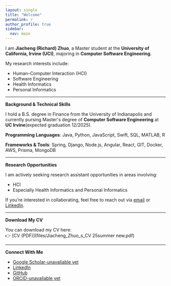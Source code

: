 ```yaml
---
layout: single
title: "Welcome"
permalink: /
author_profile: true
sidebar:
  nav: main
---
```



I am **Jiacheng (Richard) Zhuo**, a Master student at the **University of California, Irvine (UCI)**, majoring in **Computer Software Engineering**.

My research interests include:
- Human–Computer Interaction (HCI)
- Software Engineering
- Health Informatics
- Personal Informatics

---

**Background & Technical Skills**

I hold a B.S. degree in Finance from the University of Indianapolis and currently pursing Master's degree of **Computer Software Engineering** at **UC Irvine**(expected graduation 12/2025).

**Programming Languages**:  Java, Python, JavaScript, Swift, SQL, MATLAB, R

**Frameworks & Tools**: Spring, Django, Node.js, Angular, React, GIT, Docker, AWS, Prisma, MongoDB

---

**Research Opportunities**

I am actively seeking research assistant opportunities in areas involving:
- HCI
- Especially Health Informatics and Personal Informatics

If you’re interested in collaborating, feel free to reach out via [email](mailto:zhuoj5@uci.edu) or [LinkedIn](https://www.linkedin.com/in/jiacheng-zhuo-8b6502285/).

---

**Download My CV**

You can download my CV here:  
👉 [CV (PDF)](files/Jiacheng_Zhuo_s_CV 25summer new.pdf)

---

**Connect With Me**

- [Google Scholar-unavaliable yet](https://scholar.google.com/citations?user=PS_CX0AAAAAJ)  
- [LinkedIn](https://www.linkedin.com/in/jiacheng-zhuo-8b6502285/)
- [GitHub](https://github.com/rjcheuk)  
- [ORCID-unavaliable yet](https://orcid.org/0000-0000-0000-0000)  


